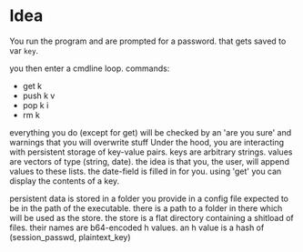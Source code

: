 
# Idea
You run the program and are prompted for a password.
that gets saved to var `key`.

you then enter a cmdline loop.
commands:
* get k
* push k v
* pop k i
* rm k

everything you do (except for get) will be checked by an 'are you sure' and warnings that you will overwrite stuff
Under the hood, you are interacting with persistent storage of key-value pairs.
keys are arbitrary strings.
values are vectors of type (string, date).
the idea is that you, the user, will append values to these lists. the date-field is filled in for you.
using 'get' you can display the contents of a key.

persistent data is stored in a folder you provide in a config file expected to be in the path of the executable.
there is a path to a folder in there which will be used as the store.
the store is a flat directory containing a shitload of files.
their names are b64-encoded h values. an h value is a hash of (session_passwd, plaintext_key)
